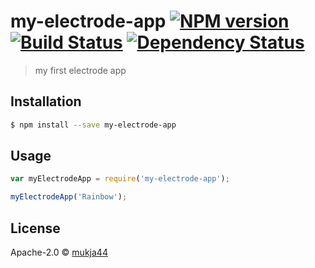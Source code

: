 # my-electrode-app [![NPM version][npm-image]][npm-url] [![Build Status][travis-image]][travis-url] [![Dependency Status][daviddm-image]][daviddm-url]
> my first electrode app

## Installation

```sh
$ npm install --save my-electrode-app
```

## Usage

```js
var myElectrodeApp = require('my-electrode-app');

myElectrodeApp('Rainbow');
```
## License

Apache-2.0 © [mukja44](http://10.10.10.209)


[npm-image]: https://badge.fury.io/js/my-electrode-app.svg
[npm-url]: https://npmjs.org/package/my-electrode-app
[travis-image]: https://travis-ci.org/mukja44/my-electrode-app.svg?branch=master
[travis-url]: https://travis-ci.org/mukja44/my-electrode-app
[daviddm-image]: https://david-dm.org/mukja44/my-electrode-app.svg?theme=shields.io
[daviddm-url]: https://david-dm.org/mukja44/my-electrode-app
